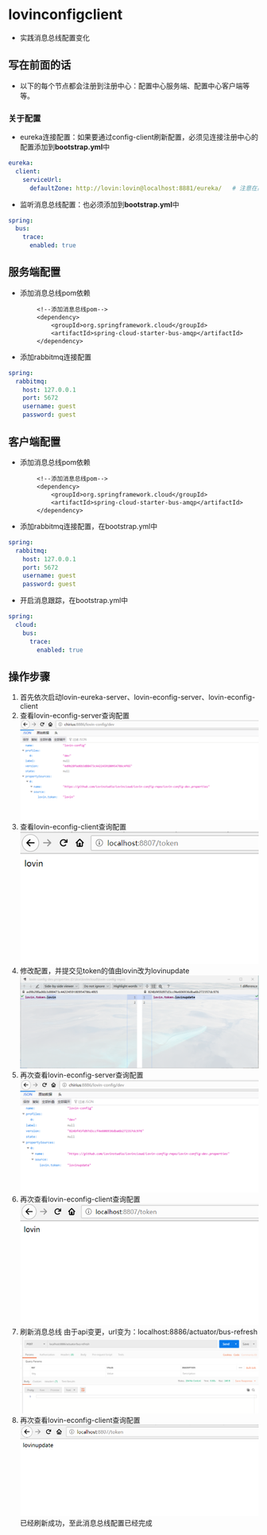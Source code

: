 # lovinconfigclient

* 实践消息总线配置变化

## 写在前面的话

* 以下的每个节点都会注册到注册中心：配置中心服务端、配置中心客户端等等。

### 关于配置
* eureka连接配置：如果要通过config-client刷新配置，必须见连接注册中心的配置添加到**bootstrap.yml**中

~~~yaml
eureka:
  client:
    serviceUrl:
      defaultZone: http://lovin:lovin@localhost:8881/eureka/   # 注意在高可用的时候需要见注册中心配置移到该文件中，在application.yml中见会读取不到配置

~~~

* 监听消息总线配置：也必须添加到**bootstrap.yml**中

~~~yaml
spring:
  bus:
    trace:
      enabled: true
~~~

## 服务端配置

* 添加消息总线pom依赖

~~~pom
        <!--添加消息总线pom-->
        <dependency>
            <groupId>org.springframework.cloud</groupId>
            <artifactId>spring-cloud-starter-bus-amqp</artifactId>
        </dependency>
~~~

* 添加rabbitmq连接配置

~~~yaml
spring:
  rabbitmq:
    host: 127.0.0.1
    port: 5672
    username: guest
    password: guest
~~~

## 客户端配置

* 添加消息总线pom依赖

~~~pom
        <!--添加消息总线pom-->
        <dependency>
            <groupId>org.springframework.cloud</groupId>
            <artifactId>spring-cloud-starter-bus-amqp</artifactId>
        </dependency>
~~~

* 添加rabbitmq连接配置，在bootstrap.yml中

~~~yaml
spring:
  rabbitmq:
    host: 127.0.0.1
    port: 5672
    username: guest
    password: guest
~~~

*  开启消息跟踪，在bootstrap.yml中

~~~yaml
spring:
  cloud:
    bus:
      trace:
        enabled: true
~~~

## 操作步骤

1. 首先依次启动lovin-eureka-server、lovin-econfig-server、lovin-econfig-client
2. 查看lovin-econfig-server查询配置
![2](images/2.jpg)
3. 查看lovin-econfig-client查询配置
![3](images/3.png)
4. 修改配置，并提交见token的值由lovin改为lovinupdate
![4](images/4.png)
5. 再次查看lovin-econfig-server查询配置
![5](images/5.png)
6. 再次查看lovin-econfig-client查询配置
![6](images/6.png)
7. 刷新消息总线
由于api变更，url变为：localhost:8886/actuator/bus-refresh
![7](images/7.png)
8. 再次查看lovin-econfig-client查询配置
![8](images/8.png)
已经刷新成功，至此消息总线配置已经完成

